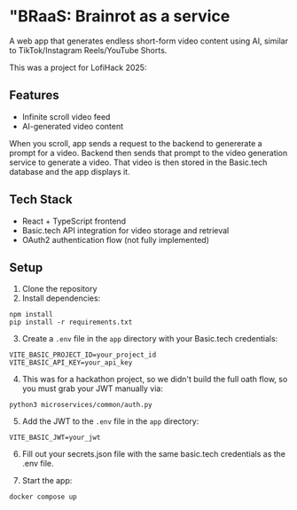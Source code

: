 # "BRaaS: Brainrot as a service

A web app that generates endless short-form video content using AI, similar to TikTok/Instagram Reels/YouTube Shorts.

This was a project for LofiHack 2025: 

## Features
- Infinite scroll video feed
- AI-generated video content

When you scroll, app sends a request to the backend to genererate a prompt for a video.
Backend then sends that prompt to the video generation service to generate a video.
That video is then stored in the Basic.tech database and the app displays it.

## Tech Stack
- React + TypeScript frontend
- Basic.tech API integration for video storage and retrieval
- OAuth2 authentication flow (not fully implemented)

## Setup

1. Clone the repository
2. Install dependencies: 
```
npm install
pip install -r requirements.txt
```
3. Create a `.env` file in the `app` directory with your Basic.tech credentials:
```
VITE_BASIC_PROJECT_ID=your_project_id
VITE_BASIC_API_KEY=your_api_key
```
4. This was for a hackathon project, so we didn't build the full oath flow, so you must grab your JWT manually via:
```
python3 microservices/common/auth.py
```
5. Add the JWT to the `.env` file in the `app` directory:
```
VITE_BASIC_JWT=your_jwt
```

6. Fill out your secrets.json file with the same basic.tech credentials as the .env file.

7. Start the app:
```
docker compose up
```
